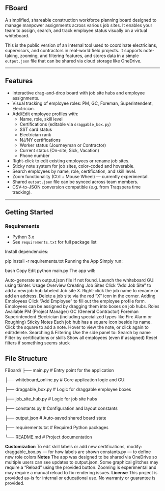 
## **FBoard** 
A simplified, shareable construction workforce planning board designed to manage manpower assignments across various job sites. It enables your team to assign, search, and track employee status visually on a virtual whiteboard.

This is the public version of an internal tool used to coordinate electricians, supervisors, and contractors in real-world field projects. It supports note-taking, zooming, and filtering features, and stores data in a simple `output.json` file that can be shared via cloud storage like OneDrive.

---

## Features

- Interactive drag-and-drop board with job site hubs and employee assignments.
- Visual tracking of employee roles: PM, GC, Foreman, Superintendent, Electrician.
- Add/Edit employee profiles with:
  - Name, role, skill level
  - Certifications (editable via `draggable_box.py`)
  - SST card status
  - Electrician rank
  - NJ/NY certifications
  - Worker status (Journeyman or Contractor)
  - Current status (On-site, Sick, Vacation)
  - Phone number
- Right-click to edit existing employees or rename job sites.
- Sticky note system for job sites, color-coded and hoverable.
- Search employees by name, role, certification, and skill level.
- Zoom functionality (Ctrl + Mouse Wheel) — currently experimental.
- Shared `output.json` file can be synced across team members.
- CSV-to-JSON conversion compatible (e.g. from Traqspera time tracking).

---

## Getting Started

### Requirements

- Python 3.x
- See `requirements.txt` for full package list

Install dependencies:

pip install -r requirements.txt
Running the App
Simply run:

bash
Copy
Edit
python main.py
The app will:

Auto-generate an output.json file if not found.
Launch the whiteboard GUI using tkinter.
Usage Overview
Creating Job Sites
Click “Add Job Site” to add a new job hub labeled Job site X.
Right-click the job name to rename or add an address.
Delete a job site via the red “X” icon in the corner.
Adding Employees
Click “Add Employee” to fill out the employee profile form.
Employees can be assigned by dragging them into boxes on job hubs.
Roles Available
PM (Project Manager)
GC (General Contractor)
Foreman
Superintendent
Electrician (including specialized types like Fire Alarm or Roughing)
Sticky Notes
Each job hub has a square icon beside its name.
Click the square to add a note.
Hover to view the note, or click again to edit/delete.
Searching & Filtering
Use the side panel to:
Search by name
Filter by certifications or skills
Show all employees (even if assigned)
Reset filters if something seems stuck

## File Structure

FBoard/
├── main.py                  # Entry point for the application

├── whiteboard_online.py    # Core application logic and GUI

├── draggable_box.py        # Logic for draggable employee boxes

├── job_site_hub.py         # Logic for job site hubs

├── constants.py            # Configuration and layout constants

├── output.json             # Auto-saved shared board state

├── requirements.txt        # Required Python packages

└── README.md               # Project documentation

**Customization**
To edit skill labels or add new certifications, modify:
draggable_box.py — for how labels are shown
constants.py — to define new role colors
**Notes**
The app was designed to be shared via OneDrive so multiple users can see updates to output.json.
Some graphical glitches may require a “Reload” using the provided button.
Zooming is experimental and may require a manual reload to fix rendering issues.
**License**
This project is provided as-is for internal or educational use. No warranty or guarantee is provided.
